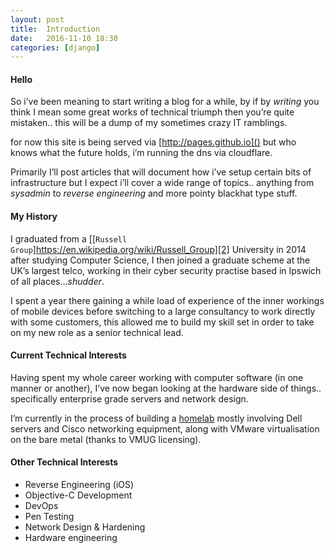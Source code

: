 ```yaml
---
layout: post
title:  Introduction
date:   2016-11-10 18:30
categories: [django]
---
```


#### Hello

So i’ve been meaning to start writing a blog for a while, by if by *writing* you think I mean some great works of technical triumph then you’re quite mistaken.. this will be a dump of my sometimes crazy IT ramblings.

for now this site is being served via [http://pages.github.io]() but who knows what the future holds, i’m running the dns via cloudflare.

Primarily I’ll post articles that will document how i’ve setup certain bits of infrastructure but I expect i’ll cover a wide range of topics.. anything from *sysadmin* to *reverse engineering* and more pointy blackhat type stuff.

#### My History
I graduated from a [\[`Russell Group`]https://en.wikipedia.org/wiki/Russell_Group][2] University in 2014 after studying Computer Science, I then joined a graduate scheme at the UK’s largest telco, working in their cyber security practise based in Ipswich of all places…*shudder*.

I spent a year there gaining a while load of experience of the inner workings of mobile devices before switching to a large consultancy to work directly with some customers, this allowed me to build my skill set in order to take on my new role as a senior technical lead.

####  Current Technical Interests 

Having spent my whole career working with computer software (in one manner or another), I’ve now began looking at the hardware side of things.. specifically enterprise grade servers and network design.

I’m currently in the process of building a [homelab][3] mostly involving Dell servers and Cisco networking equipment, along with VMware virtualisation on the bare metal (thanks to VMUG licensing).

####  Other Technical Interests
- Reverse Engineering (iOS)
- Objective-C Development
- DevOps
- Pen Testing
- Network Design & Hardening
- Hardware engineering

[2]:	https://en.wikipedia.org/wiki/Russell_Group "Russell Group"
[3]:	http://reddit.com/r/homelab "homelab"